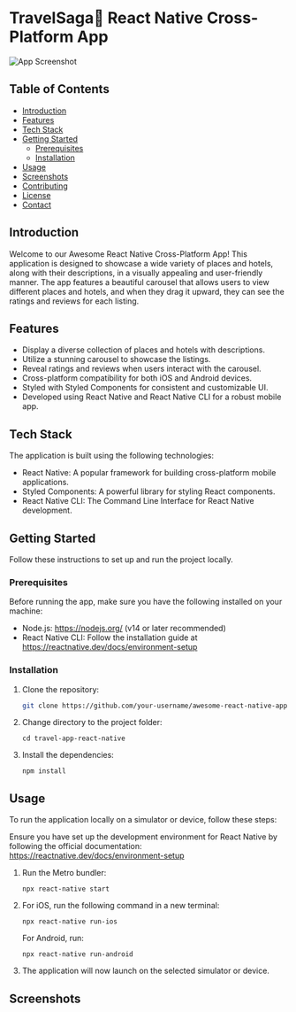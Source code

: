 # TravelSaga🚀 React Native Cross-Platform App

![App Screenshot](/path/to/screenshot.png)

## Table of Contents

- [Introduction](#introduction)
- [Features](#features)
- [Tech Stack](#tech-stack)
- [Getting Started](#getting-started)
  - [Prerequisites](#prerequisites)
  - [Installation](#installation)
- [Usage](#usage)
- [Screenshots](#screenshots)
- [Contributing](#contributing)
- [License](#license)
- [Contact](#contact)

## Introduction

Welcome to our Awesome React Native Cross-Platform App! This application is designed to showcase a wide variety of places and hotels, along with their descriptions, in a visually appealing and user-friendly manner. The app features a beautiful carousel that allows users to view different places and hotels, and when they drag it upward, they can see the ratings and reviews for each listing.

## Features

- Display a diverse collection of places and hotels with descriptions.
- Utilize a stunning carousel to showcase the listings.
- Reveal ratings and reviews when users interact with the carousel.
- Cross-platform compatibility for both iOS and Android devices.
- Styled with Styled Components for consistent and customizable UI.
- Developed using React Native and React Native CLI for a robust mobile app.

## Tech Stack

The application is built using the following technologies:

- React Native: A popular framework for building cross-platform mobile applications.
- Styled Components: A powerful library for styling React components.
- React Native CLI: The Command Line Interface for React Native development.

## Getting Started

Follow these instructions to set up and run the project locally.

### Prerequisites

Before running the app, make sure you have the following installed on your machine:

- Node.js: https://nodejs.org/ (v14 or later recommended)
- React Native CLI: Follow the installation guide at https://reactnative.dev/docs/environment-setup

### Installation

1. Clone the repository:

   ```bash
   git clone https://github.com/your-username/awesome-react-native-app.git
   ```

2. Change directory to the project folder:
   ```
   cd travel-app-react-native
   ```

3. Install the dependencies:
   ```
   npm install
   ```
## Usage

To run the application locally on a simulator or device, follow these steps:

Ensure you have set up the development environment for React Native by following the official documentation: https://reactnative.dev/docs/environment-setup


1. Run the Metro bundler:
   ``` 
   npx react-native start
   ```


2. For iOS, run the following command in a new terminal:

   ```
   npx react-native run-ios
   ```
   For Android, run:
   ```
   npx react-native run-android
   ```
3. The application will now launch on the selected simulator or device.


##  Screenshots

